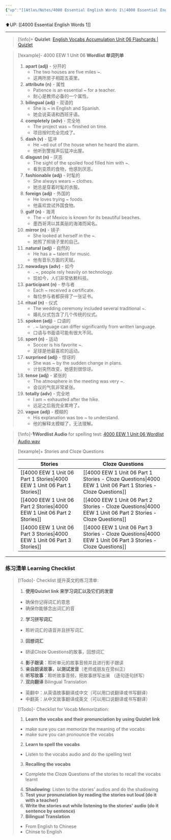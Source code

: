 ```yaml
---
{"up":"[[Atlas/Notes/4000 Essential English Words 1\|4000 Essential English Words 1]]","dg-publish":true,"permalink":"/atlas/notes/4000-eew-1-unit-06-80/","dgPassFrontmatter":true}
---
```


⬆️UP: [[4000 Essential English Words 1]]

---
> [!info]+ **Quizlet**: [English Vocabs Accumulation Unit 06 Flashcards | Quizlet](https://quizlet.com/915543241/english-vocabs-accumulation-set-06-flash-cards/?i=1vbzw5&x=1jqt)


> [!example]- 4000 EEW 1 Unit 06 **Wordlist 单词列单**
> 1. **apart (adj)** - 分开的
>     - The two houses are five miles ~.
>     - 这两所房子相距五英里。
> 2. **attribute (n)** - 属性
>     - Patience is an essential ~ for a teacher.
>     - 耐心是教师必备的一个属性。
> 3. **bilingual (adj)** - 双语的
>     - She is ~ in English and Spanish.
>     - 她会说英语和西班牙语。
> 4. **completely (adv)** - 完全地
>     - The project was ~ finished on time.
>     - 项目按时完全完成了。
> 5. **dash (v)** - 猛冲
>     - He ~ed out of the house when he heard the alarm.
>     - 他听到警报声后猛冲出屋。
> 6. **disgust (n)** - 厌恶
>     - The sight of the spoiled food filled him with ~.
>     - 看到变质的食物，他感到厌恶。
> 7. **fashionable (adj)** - 时髦的
>     - She always wears ~ clothes.
>    - 她总是穿着时髦的衣服。
> 8. **foreign (adj)** - 外国的
>     - He loves trying ~ foods.
>     - 他喜欢尝试外国食物。
> 9. **gulf (n)** - 海湾
>     - The ~ of Mexico is known for its beautiful beaches.
>     - 墨西哥湾以其美丽的海滩而闻名。
> 10. **mirror (n)** - 镜子
>     - She looked at herself in the ~.
>     - 她照了照镜子里的自己。
> 11. **natural (adj)** - 自然的
>     - He has a ~ talent for music.
>     - 他有音乐方面的天赋。
> 12. **nowadays (adv)** - 如今
>     - . ~, people rely heavily on technology.
>     - 现如今，人们非常依赖科技。
> 13. **participant (n)** - 参与者
>     - Each ~ received a certificate.
>     - 每位参与者都获得了一张证书。
> 14. **ritual (n)** - 仪式
>     - The wedding ceremony included several traditional ~.
>     - 婚礼仪式包含了几个传统的仪式。
> 15. **spoken (adj)** - 口语的
>     - . ~ language can differ significantly from written language.
>     - 口语与书面语可能有很大不同。
> 16. **sport (n)** - 运动
>     - Soccer is his favorite ~.
>     - 足球是他最喜欢的运动。
> 17. **surprised (adj)** - 惊讶的
>     - She was ~ by the sudden change in plans.
>     - 计划突然改变，她感到很惊讶。
> 18. **tense (adj)** - 紧张的
>     - The atmosphere in the meeting was very ~.
>     - 会议的气氛非常紧张。
> 19. **totally (adv)** - 完全地
>     - I am ~ exhausted after the hike.
>     - 远足之后我完全累垮了。
> 20. **vague (adj)** - 模糊的
>     - His explanation was too ~ to understand.
>     - 他的解释太模糊了，无法理解。

> [!info]-🎙️**Wordlist Audio** for spelling test: [4000 EEW 1 Unit 06 Wordlist Audio.wav]()

> [!example]+ Stories and Cloze Questions
> 
> | Stories                               | Cloze Questions                                         |
>| ------------------------------------- | ------------------------------------------------------- |
> | [[4000 EEW 1 Unit 06 Part 1 Stories\|4000 EEW 1 Unit 06 Part 1 Stories]] | [[4000 EEW 1 Unit 06 Part 1 Stories - Cloze Questions\|4000 EEW 1 Unit 06 Part 1 Stories - Cloze Questions]] |
> | [[4000 EEW 1 Unit 06 Part 2 Stories\|4000 EEW 1 Unit 06 Part 2 Stories]] | [[4000 EEW 1 Unit 06 Part 2 Stories - Cloze Questions\|4000 EEW 1 Unit 06 Part 2 Stories - Cloze Questions]] |
> | [[4000 EEW 1 Unit 06 Part 3 Stories\|4000 EEW 1 Unit 06 Part 3 Stories]] | [[4000 EEW 1 Unit 06 Part 3 Stories - Cloze Questions\|4000 EEW 1 Unit 06 Part 3 Stories - Cloze Questions]] |

---
### 练习清单 Learning Checklist

> [!Todo]- Checklist 提升英文的练习清单:
> 1. **使用Quizlet link 来学习词汇以及它们的发音** 
>	- 确保你记得词汇的意思 
>	- 确保你能够念出词汇的音 
> 2. **学习拼写词汇** 
>	- 聆听词汇的语音并且拼写词汇 
> 3. **回想词汇**
>	- 研读Cloze Questions的故事，回想词汇 
> 4. **影子跟读**：聆听单元的故事音频并且进行影子跟读 
> 5. **亲自朗读故事，以测试发音**（老师或朋友在旁纠正）
> 6. **听写故事**：聆听故事音频，把故事拼写出来 （逐句逐句拼写）
> 7. **双向翻译** Bilingual Translation 
>	- 英翻中：从英语故事翻译成中文（可以用口说翻译或书写翻译）
>	- 中翻英：从中文故事翻译成英文（可以用口说翻译或书写翻译）

> [!Todo]- Checklist for Vocab Memorization:
> 
> 1. **Learn the vocabs and their pronunciation by using Quizlet link**
>	- make sure you can memorize the meaning of the vocabs
>	- make sure you can pronounce the vocabs
> 2. **Learn to spell the vocabs**
>	- Listen to the vocabs audio and do the spelling test
> 3. **Recalling the vocabs**
>	- Complete the Cloze Questions of the stories to recall the vocabs learnt
> 4. **Shadowing**: Listen to the stories' audios and do the shadowing
> 5. **Test your pronunciation by reading the stories out loud (do it with a teacher)**
> 6. **Write the stories out while listening to the stories' audio (do it sentence by sentence)**
> 7. **Bilingual Translation** 
> 	- From English to Chinese
> 	- Chinse to English

